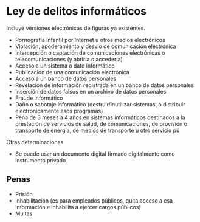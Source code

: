 # Ley de delitos informáticos

Incluye versiones electrónicas de figuras ya existentes.

- Pornografía infantil por Internet u otros medios electrónicos 
- Violación, apoderamiento y desvío de comunicación electrónica
- Intercepción o captación de comunicaciones electrónicas o telecomunicaciones (y abrirla o accederla)
- Acceso a un sistema o dato informático
- Publicación de una comunicación electrónica
- Acceso a un banco de datos personales
- Revelación de información registrada en un banco de datos personales
- Inserción de datos falsos en un archivo de datos personales
- Fraude informático
- Daño o sabotaje informático (destruir/inutilizar sistemas, o distribuir electronicamente esos programas)
-  Pena de 3 meses a 4 años en sistemas informáticos destinados a la prestación de servicios de salud, de comunicaciones, de provisión o transporte de energía, de medios de transporte u otro servicio pú

Otras determinaciones
- Se puede usar un documento digital firmado digitalmente como instrumento privado

## Penas
- Prisión
- Inhabilitación (es para empleados públicos, quita acceso a esa información e inhabilita a ejercer cargos públicos)
- Multas